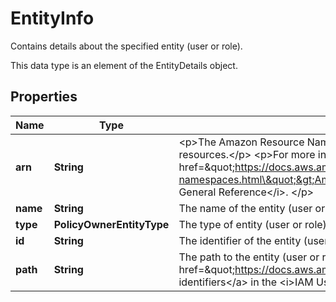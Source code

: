 

# EntityInfo

<p>Contains details about the specified entity (user or role).</p> <p>This data type is an element of the <a>EntityDetails</a> object.</p>

## Properties

| Name | Type | Description | Notes |
|------------ | ------------- | ------------- | -------------|
|**arn** | **String** | &lt;p&gt;The Amazon Resource Name (ARN). ARNs are unique identifiers for Amazon Web Services resources.&lt;/p&gt; &lt;p&gt;For more information about ARNs, go to &lt;a href&#x3D;\&quot;https://docs.aws.amazon.com/general/latest/gr/aws-arns-and-namespaces.html\&quot;&gt;Amazon Resource Names (ARNs)&lt;/a&gt; in the &lt;i&gt;Amazon Web Services General Reference&lt;/i&gt;. &lt;/p&gt; |  |
|**name** | **String** | The name of the entity (user or role). |  |
|**type** | **PolicyOwnerEntityType** | The type of entity (user or role). |  |
|**id** | **String** | The identifier of the entity (user or role). |  |
|**path** | **String** | The path to the entity (user or role). For more information about paths, see &lt;a href&#x3D;\&quot;https://docs.aws.amazon.com/IAM/latest/UserGuide/Using_Identifiers.html\&quot;&gt;IAM identifiers&lt;/a&gt; in the &lt;i&gt;IAM User Guide&lt;/i&gt;.  |  [optional] |




